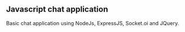 ## Javascript chat application
Basic chat application using NodeJs, ExpressJS, Socket.oi and JQuery.